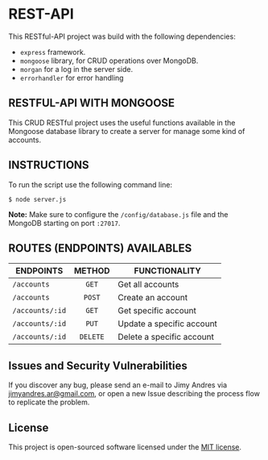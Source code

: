 # REST-API

This RESTful-API project was build with the following dependencies:

* ``express`` framework.
* ``mongoose`` library, for CRUD operations over MongoDB.
* ``morgan`` for a log in the server side.
* ``errorhandler`` for error handling

## RESTFUL-API WITH MONGOOSE

This CRUD RESTful project uses the useful functions available in the Mongoose database library to create a server for manage some kind of  accounts.

## INSTRUCTIONS

To run the script use the following command line:

```
$ node server.js
```

**Note:** Make sure to configure the `/config/database.js` file and the MongoDB starting on port `:27017`.

## ROUTES (ENDPOINTS) AVAILABLES

|ENDPOINTS  |METHOD  |FUNCTIONALITY |
|---|:---:|---|
|`/accounts`| `GET`| Get all accounts|
|`/accounts`| `POST`| Create an account|
|`/accounts/:id`| `GET`| Get specific account|
|`/accounts/:id`| `PUT`| Update a specific account|
|`/accounts/:id`| `DELETE`| Delete a specific account|

## Issues and Security Vulnerabilities

If you discover any bug, please send an e-mail to Jimy Andres via [jimyandres.ar@gmail.com](mailto:jimyandres.ar@gmail.com), or open a new Issue describing the process flow to replicate the problem.

## License

This project is open-sourced software licensed under the [MIT license](https://opensource.org/licenses/MIT).
